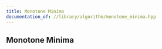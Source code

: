 ```yaml
---
title: Monotone Minima
documentation_of: //library/algorithm/monotone_minima.hpp
---
```

## Monotone Minima
